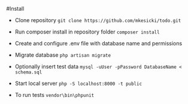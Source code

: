 #Install

 - Clone repository
 ```git clone https://github.com/mkesicki/todo.git```

 - Run composer install in repository folder
 ```composer install```

- Create and configure .env file with database name and permissions

- Migrate database
```php artisan migrate```

- Optionally insert test data
```mysql -uUser -pPassword DatabaseName < schema.sql```

- Start local server
```php -S localhost:8000 -t public```

- To run tests
```vendor\bin\phpunit``` 